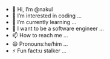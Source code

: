 - 👋 Hi, I’m @nakul
- 👀 I’m interested in coding ...
- 🌱 I’m currently learning ...
- 💞️ I want to be a software engineer ...
- 📫 How to reach me ...
- 😄 Pronouns:he/him ...
- ⚡ Fun fact:u stalker ...

<!---
nakuljs/nakuljs is a ✨ special ✨ repository because its `README.md` (this file) appears on your GitHub profile.
You can click the Preview link to take a look at your changes.
--->
